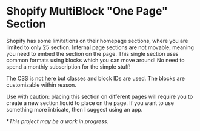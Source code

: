 # Shopify MultiBlock "One Page" Section

Shopify has some limitations on their homepage sections, where you are limited to only 25 section. Internal page sections are not movable, meaning you need to embed the section on the page. This single section uses common formats using blocks which you can move around!
No need to spend a monthly subscription for the simple stuff!

The CSS is not here but classes and block IDs are used. The blocks are customizable within reason.

Use with caution: placing this section on different pages will require you to create a new section.liquid to place on the page. If you want to use something more intricate, then I suggest using an app.

*_This project may be a work in progress._
